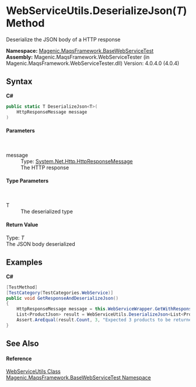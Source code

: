 # WebServiceUtils.DeserializeJson(*T*) Method 
 

Deserialize the JSON body of a HTTP response

**Namespace:**&nbsp;<a href="#/MAQS_4/WebServices_AUTOGENERATED/Magenic-MaqsFramework-BaseWebServiceTest_Namespace">Magenic.MaqsFramework.BaseWebServiceTest</a><br />**Assembly:**&nbsp;Magenic.MaqsFramework.WebServiceTester (in Magenic.MaqsFramework.WebServiceTester.dll) Version: 4.0.4.0 (4.0.4)

## Syntax

**C#**<br />
``` C#
public static T DeserializeJson<T>(
	HttpResponseMessage message
)

```


#### Parameters
&nbsp;<dl><dt>message</dt><dd>Type: <a href="http://msdn2.microsoft.com/en-us/library/hh159046" target="_blank">System.Net.Http.HttpResponseMessage</a><br />The HTTP response</dd></dl>

#### Type Parameters
&nbsp;<dl><dt>T</dt><dd>The deserialized type</dd></dl>

#### Return Value
Type: *T*<br />The JSON body deserialized

## Examples

**C#**<br />
``` C#
[TestMethod]
[TestCategory(TestCategories.WebService)]
public void GetResponseAndDeserializeJson()
{
    HttpResponseMessage message = this.WebServiceWrapper.GetWithResponse("/api/XML_JSON/GetAllProducts", "application/json");
    List<ProductJson> result = WebServiceUtils.DeserializeJson<List<ProductJson>>(message);
    Assert.AreEqual(result.Count, 3, "Expected 3 products to be returned");
}
```


## See Also


#### Reference
<a href="#/MAQS_4/WebServices_AUTOGENERATED/WebServiceUtils_Class">WebServiceUtils Class</a><br /><a href="#/MAQS_4/WebServices_AUTOGENERATED/Magenic-MaqsFramework-BaseWebServiceTest_Namespace">Magenic.MaqsFramework.BaseWebServiceTest Namespace</a><br />